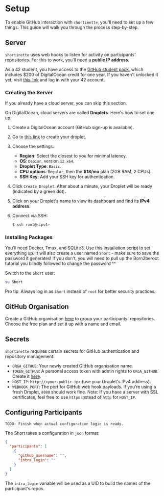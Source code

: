 # Setup
To enable GitHub interaction with `shortinette`, you'll need to set up a few things. This guide will walk you through the process step-by-step.

## Server
`shortinette` uses web hooks to listen for activity on participants' repositories. For this to work, you'll need a **public IP address**.

As a 42 student, you have access to the [GitHub student pack](https://education.github.com/pack#offers), which includes $200 of DigitalOcean credit for one year. If you haven't unlocked it yet, visit [this link](https://github-portal.42.fr) and log in with your 42 account.

### Creating the Server
If you already have a cloud server, you can skip this section.

On DigitalOcean, cloud servers are called **Droplets**. Here's how to set one up:

1. Create a DigitalOcean account (GitHub sign-up is available).
2. Go to [this link](https://cloud.digitalocean.com/droplets/new?i=3bf27c&region=fra1&size=s-2vcpu-4gb-120gb-intel) to create your droplet.
3. Choose the settings:
   * **Region**: Select the closest to you for minimal latency.
   * **OS**: `Debian`, version `12 x64`.
   * **Droplet Type**: `Basic`.
   * **CPU options**: `Regular`, then the **$18/mo** plan (2GB RAM, 2 CPUs).
   * **SSH Key**: Add your SSH key for authentication.

4. Click `Create Droplet`. After about a minute, your Droplet will be ready (indicated by a green dot).
5. Click on your Droplet's name to view its dashboard and find its **IPv4 address**.
6. Connect via SSH:
   ```sh
   $ ssh root@<ipv4>
   ```

### Installing Packages
You'll need Docker, Tmux, and SQLite3. Use this [installation script](scripts/server-setup.sh) to set everything up. It will also create a user named `Short` - make sure to save the password it generates! If you don't, you will need to pull up the Born2beroot tutorial you blindly followed to change the password ^^

Switch to the `Short` user:
```sh
su Short
```

Pro tip: Always log in as `Short` instead of `root` for better security practices.

## GitHub Organisation
Create a GitHub organisation [here](https://github.com/organizations/plan) to group your participants' repositories. Choose the free plan and set it up with a name and email.

## Secrets
`shortinette` requires certain secrets for GitHub authentication and repository management:

* `ORGA_GITHUB`: Your newly created GitHub organisation name.
* `TOKEN_GITHUB`: A personal access token with admin rights to `ORGA_GITHUB`. Create it [here](https://github.com/organizations/Short-Test-Orga/settings/personal-access-tokens).
* `HOST_IP`: `http://<your-public-ip>` (use your Droplet's IPv4 address).
* `WEBHOOK_PORT`: The port for GitHub web hook payloads. If you're using a fresh Droplet, `8080` should work fine.
Note: If you have a server with SSL certificates, feel free to use `https` instead of `http` for `HOST_IP`.

## Configuring Participants
```
TODO: Finish when actual configuration logic is ready.
```
The Short takes a configuration in `json` format:
```json
{
  "participants": [
    {
      "github_username": "",
      "intra_login": ""
    }
  ]
}
```
The `intra_login` variable will be used as a UID to build the names of the participant's repos.

